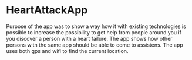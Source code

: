 # HeartAttackApp
Purpose of the app was to show a way how it with existing technologies is possible to increase the possibility to get help from 
people around you if you discover a person with a heart failure. The app shows how other persons with the same app should be able to come
to assistens.
The app uses both gps and wifi to find the current location.
